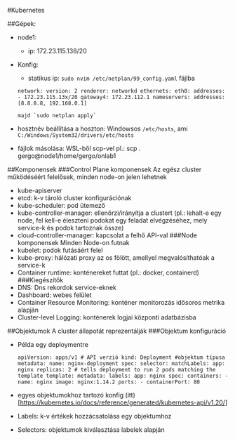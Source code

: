 #Kubernetes

##Gépek:
- node1:
    - ip: 172.23.115.138/20
- Konfig:
    - statikus ip: `sudo nvim /etc/netplan/99_config.yaml` fájlba

    `network:
       version: 2
       renderer: networkd
       ethernets:
         eth0:
            addresses:
              - 172.23.115.13x/20
          gateway4: 172.23.112.1
        nameservers:
          addresses: [8.8.8.8, 192.168.0.1]`

      majd `sudo netplan apply`

- hosztnév beállítása a hoszton: Windowsos `/etc/hosts`, ami `C:/Windows/System32/drivers/etc/hosts`
- fájlok másolása: WSL-ből scp-vel pl.: scp . gergo@node1/home/gergo/onlab1

##Komponensek
###Control Plane komponensek
Az egész cluster működéséért felelősek, minden node-on jelen lehetnek
- kube-apiserver
- etcd: k-v tároló cluster konfigurációnak
- kube-scheduler: pod ütemező
- kube-controller-manager: ellenőrzi/irányítja a clustert (pl.: lehalt-e egy node, fel kell-e éleszteni podokat egy feladat elvégzéséhez, mely service-k és podok tartoznak össze) 
- cloud-controller-manager: kapcsolat a felhő API-val
###Node komponensek
Minden Node-on futnak
- kubelet: podok futásáért felel
- kube-proxy: hálózati proxy az os fölött, amellyel megvalósíthatóak a service-k
- Container runtime: konténereket futtat (pl.: docker, containerd)
###Kiegészítők
- DNS: Dns rekordok service-eknek
- Dashboard: webes felület
- Container Resource Monitoring: konténer monitorozás idősoros metrika alapján
- Cluster-level Logging: konténerek logjai központi adatbázisba

##Objektumok
A cluster állapotát reprezentálják
###Objektum konfiguráció
- Példa egy deploymentre

    `apiVersion: apps/v1 # API verzió
     kind: Deployment #objektum típusa
     metadata:
       name: nginx-deployment
     spec:
       selector:
         matchLabels:
           app: nginx
       replicas: 2 # tells deployment to run 2 pods matching the template
       template:
         metadata:
           labels:
             app: nginx
         spec:
           containers:
             - name: nginx
               image: nginx:1.14.2
               ports:
               - containerPort: 80`

- egyes objektumokhoz tartozó konfig (itt)[https://kubernetes.io/docs/reference/generated/kubernetes-api/v1.20/]
- Labels: k-v értékek hozzácsatolása egy objektumhoz
- Selectors: objektumok kiválasztása labelek alapján
